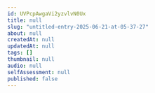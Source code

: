 ```yaml
---
id: UVPcpAwgaVi2yzvlvN0Ux
title: null
slug: "untitled-entry-2025-06-21-at-05-37-27"
about: null
createdAt: null
updatedAt: null
tags: []
thumbnail: null
audio: null
selfAssessment: null
published: false
---
```

